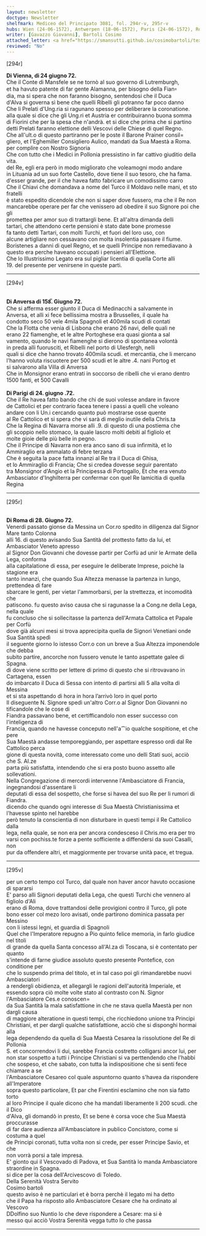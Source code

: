 ```yaml
---
layout: newsletter
doctype: Newsletter
shelfmark: Mediceo del Principato 3081, fol. 294r-v, 295r-v
hubs: Wien (24-06-1572), Antwerpen (18-06-1572), Paris (24-06-1572), Roma (28-06-1572)
writer: [Gavazzo Giovanni], Bartoli Cosimo
attached_letter: <a href="https://smansutti.github.io/cosimobartoli/texts/2981_038/">2981_038</a>
reviewed: "No"
---
```


[294r]  
  
  
<strong>Di Vienna, di 24 giugno 72.</strong>  
Che il Conte di Mansfele se ne tornò al suo governo di Lutremburgh,  
et ha havuto patente di far gente Alamanna, per bisogno della Fian꞊  
dia, ma si spera che non faranno bisogno, sentendosi che il Duca  
d'Alva si governa sì bene che quelli Ribelli gli potranno far poco danno  
Che li Prelati d'Ung.ria si ragunano spesso per deliberare la coronatione.  
alla quale si dice che gli Ung.ri et Austria er contribuiranno buona somma  
di Fiorini che per la spesa che n'andrà. et si dice che prima che si partino  
detti Prelati faranno elettione delli Vescovi delle Chiese di quel Regno.  
Che all'ult.o di questo partiranno per le poste il Barone Prainer consil=  
gliero, et l'Eghemiller Consigliero Aulico, mandati da Sua Maestà a Roma.  
per complire con Nostro Signoria  
Che con tutto che i Medici in Pollonia pressistino in far cattivo giuditio della vita.  
del Re, egli era però in modo migliorato che voleamogni modo andare  
in Lituania ad un suo forte Castello, dove tiene il suo tesoro, che ha fama.  
d'esser grande, per il che havea fatto fabricare un comodissimo carro  
Che il Chiavi che domandava a nome del Turco il Moldavo nelle mani, et sto fratelli  
è stato espedito dicendole che non si saper dove fussero, ma che il Re non  
mancarebbe operare per far che venissero ad obedire il suo Signore poi che gli  
promettea per amor suo di trattargli bene. Et all'altra dimanda delli  
tartari, che attendono certe pensioni è stato date bone promesse  
fa tanto detti Tartari, con molti Turchi, et fuori del loro uso, con  
alcune artigliare non cessavano con molta insolentia passare il fiume.  
Boristenes a danni di quel Regno, et se quelli Principe non remediavano à  
questo era perche haveano occupati i pensieri all'Elettione.  
Che lo Illustrissimo Legato era sul pigliar licentia di quella Corte alli  
19. del presente per venirsene in queste parti.  
  
---  

[294v]  
  
  
<br/><strong>Di Anversa di 158̅. Giugno 72.</strong>  
Che si afferma esser giunto il Duca di Medinacchi a salvamente in  
Anversa, et alli xi fece bellissima mostra a Brusselles, il quale ha  
condotto seco 50 vele 4mila Spagnoli et 400mila scudi di contati  
Che la Flotta che venia di Lisbona che erano 26 navi, delle quali ne  
erano 22 fiamenghe, et le altre Portoghese era quasi gionta a sal  
vamento, quando le navi fiamenghe si dierono di spontanea volontà  
in preda alli fuorusciti, et Ribelli nel porto di Ulesfergh, nelli  
quali si dice che hanno trovato 400mila scudi. et mercantia, che li mercano  
l'hanno voluta riscuotere per 500 scudi et le altre .4. nani Portog et  
si salvarono alla Villa di Anversa  
Che in Monsignor erano entrati in soccorso de ribelli che vi erano dentro  
1500 fanti, et 500 Cavalli  
<br/><strong>Di Parigi di 24. giugno .72.</strong>  
Che il Re havea fatto bando che chi de suoi volesse andare in favore  
de Cattolici et per contrario facea tenere i passi a quelli che voleano  
andare con li Un.i cercando quanto può mostrarse osse quente  
al Re Cattolico et si spera che vi sarà di meglio inutile della Chris.ta  
Che la Regina di Navarra morse alli .9. di questo di una postiema che  
gli scoppio nello stomaco, la quale lascro molti debiti al figliolo et  
molte gioie delle più belle in pegno.  
Che il Principe di Navarra non era anco sano di sua infirmità, et lo  
Ammiraglio era ammalato di febre terzana  
Che è seguita la pace fatta innanzi al Re tra il Duca di Ghisa,  
et lo Ammiraglio di Francia; Che si credea dovesse seguir parentato  
tra Monsignor d'Angio et la Principessa di Portogallo, Et che era venuto  
Ambasciator d'Inghilterra per confermar con quel Re lamicitia di quella Regina  
  
---  

[295r]  
  
  
<br/><strong>Di Roma di 28. Giugno 72.</strong>  
Venerdi passato gionse da Messina un Cor.ro spedito in diligenza dal Signor Mare tanto Colonna  
alli 16. di questo avisando Sua Santità del prottesto fatto da lui, et Ambasciator Veneto apresso  
al Signor Don Giovanni che dovesse partir per Corfù ad unir le Armate della Lega, conforma  
alla capitalatione di essa, per eseguire le deliberate Imprese, poichè la stagione era  
tanto innanzi, che quando Sua Altezza menasse la partenza in lungo, prettendea di fare  
sbarcare le genti, per vietar l'ammorbarsi, per la strettezza, et incomodità che  
patiscono. fu questo aviso causa che si ragunasse la a Cong.ne della Lega, nella quale  
fu concluso che si sollecitasse la partenza dell'Armata Cattolica et Papale per Corfù  
dove già alcuni mesi si trova apprecipita quella de Signori Venetiani onde Sua Santità spedì  
il seguente giorno lo istesso Corr.o con un breve a Sua Altezza imponendole che debba  
subito partire, ancorche non fussero venute le tanto aspettate galee di Spagna.  
di dove viene scritto per lettere di primo di questo che si ritrovavano in Cartagena, essen  
do imbarcato il Duca di Sessa con intento di partirsi alli 5 alla volta di Messina  
et si sta aspettando di hora in hora l’arrivò loro in quel porto  
Il diseguente N. Signore spedì un'altro Corr.o al Signor Don Giovanni no tificandole che le cose di  
Fiandra passavano bene, et certifficandolo non esser successo con l'inteligenza di  
Francia, quando ne havesse conceputo nell'a⁀io qualche sospitione, et che pere  
Sua Maestà andasse temporeggiando, per aspettare espresso ordi dal Re Cattolico perca  
gione di questa novità, come interessato come uno delli Stati suoi, acciò che S. Al.ze  
parta più satisfatta, intendendo che si era posto buono assetto alle sollevationi.  
Nella Congregazione di mercordi intervenne l'Ambasciatore di Francia, ingegnandosi d'assentare li  
deputati di essa del sospetto, che forse si havea del suo Re per li rumori di Fiandra.  
dicendo che quando ogni interesse di Sua Maestà Christianissima et l'havesse spinto nel harebbe  
però tenuto la conscientia di non disturbare in questi tempi il Re Cattolico dalla  
lega, nella quale, se non era per ancora condesceso il Chris.mo era per tro  
varsi con pochiss.te forze a pente sofficiente a diffendersi da suoi Casalli, non  
pur da offendere altri, et maggiormente per trovarse unità pace, et tregua.  
  
---  

[295v]  
  
  
per un certo tempo col Turco, dal quale non haver ancor havuto occasione di spararsi  
E' parso alli Signori deputati della Lega, che questi Turchi che vennero al figliolo d'Ali  
erano di Roma, dove trattandosi delle provigioni contro il Turco, gli pote  
bono esser col mezo loro avisati, onde partirono dominica passata per Messino  
con li istessi legni, et guardia di Spagnoli  
Quel che l'Imperatore repugno a Pio quinto felice memoria, in farlo giudice nel titoli  
di grande da quella Santa concesso all'Al.za di Toscana, si è contentato per quanto  
s'intende di farne giudice assoluto questo presente Pontefice, con conditione per  
che lo suspendo prima del titolo, et in tal caso poi gli rimandarebbe nuovi Ambasciatori  
a rendergli obidienza, et allegargli le ragioni dell'autorità Imperiale, et  
essendo sopra ciò molte volte stato al contrasto con N. Signor l'Ambasciatore Ces.e conoscen=  
da Sua Santità la mala satisfattione in che ne stava quella Maestà per non dargli causa  
di maggiore alteratione in questi tempi, che ricchiedono unione tra Principi  
Christiani, et per dargli qualche satisfattione, acciò che si disponghi hormai alla  
lega dependendo da quella di Sua Maestà Cesarea la rissolutione del Re di Pollonia  
S. et concorrendovi li dui, sarebbe Francia costretto colligarsi ancor lui, per  
non star sospetto a tutti i Principe Christiani si va perttendendo che l'habbi  
che sospeso, et che sabato, con tutta la indispositione che si senti fece chiamare a se  
l'Ambasciatore Cesareo col quale aspuntorno quanto s'havea da rispondere all'Imperatore  
sopra questo particolare, Et par che Firentini esclamino che non sia fatto torto  
al loro Principe il quale dicono che ha mandati liberamente li 200 scudi. che il Dico  
d'Alva, gli domandò in presto, Et se bene è corsa voce che Sua Maestà proccurasse  
di far dare audienza all'Ambasciatore in publico Concistoro, come si costuma a quel  
de Principi coronati, tutta volta non si crede, per esser Principe Savio, et che  
non vorrà porsi a tale impresa.  
E' gionto qui il Vescovado di Padova, et Sua Santità lo manda Ambasciatore straordine in Spagna.  
si dice per la cosa dell'Arcivescovo di Toledo.  
Della Serenità Vostra Servito  
Cosimo bartoli  
questo aviso è ne particulari et è borra perchè il legato mi ha detto  
che il Papa ha risposto allo Ambasciatore Cesare che ha ordinato al Vescovo  
DDolfino suo Nuntio lo che deve rispondere a Cesare: ma si è  
messo qui acciò Vostra Serenità vegga tutto lo che passa  
  
---  


